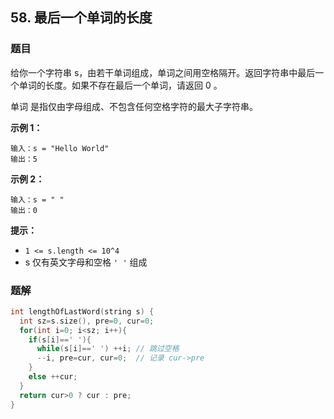 ## 58. 最后一个单词的长度

### 题目

给你一个字符串 s，由若干单词组成，单词之间用空格隔开。返回字符串中最后一个单词的长度。如果不存在最后一个单词，请返回 0 。

单词 是指仅由字母组成、不包含任何空格字符的最大子字符串。

**示例 1：**

```
输入：s = "Hello World"
输出：5
```

**示例 2：**

```
输入：s = " "
输出：0
```

**提示：**

- `1 <= s.length <= 10^4`
- s 仅有英文字母和空格 `' '` 组成

### 题解

```cpp
int lengthOfLastWord(string s) {
  int sz=s.size(), pre=0, cur=0;
  for(int i=0; i<sz; i++){
    if(s[i]==' '){
      while(s[i]==' ') ++i; // 跳过空格
      --i, pre=cur, cur=0;  // 记录 cur->pre
    }
    else ++cur;
  }
  return cur>0 ? cur : pre;
}
```